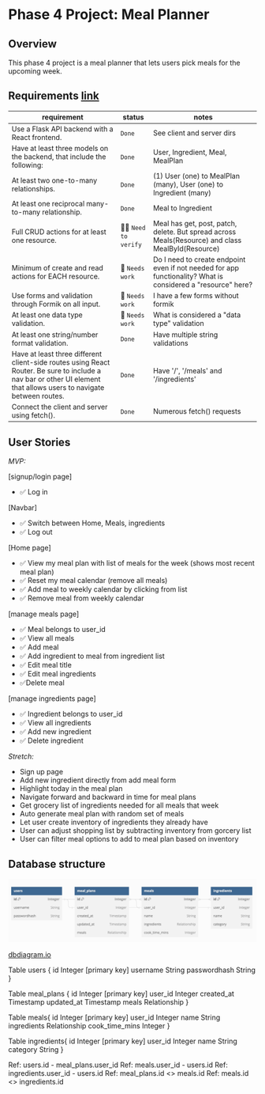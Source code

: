 # Phase 4 Project: Meal Planner

## Overview

This phase 4 project is a meal planner that lets users pick meals for the upcoming week.

## Requirements [link](https://github.com/learn-co-curriculum/python-p4-phase-4-project)

| requirement | status | notes |
|---|---|---|
| Use a Flask API backend with a React frontend. | `Done` | See client and server dirs |
| Have at least three models on the backend, that include the following: | `Done` | User, Ingredient, Meal, MealPlan|
| At least two one-to-many relationships. | `Done` | (1) User (one) to MealPlan (many), User (one) to Ingredient (many) |
| At least one reciprocal many-to-many relationship. | `Done` | Meal to Ingredient |
| Full CRUD actions for at least one resource. | 🕵️‍♀️ `Need to verify` | Meal has get, post, patch, delete. But spread across Meals(Resource) and class MealById(Resource) |
| Minimum of create and read actions for EACH resource. | 🚧 `Needs work` | Do I need to create endpoint even if not needed for app functionality? What is considered a "resource" here? |
| Use forms and validation through Formik on all input. | 🚧 `Needs work` | I have a few forms without formik |
| At least one data type validation. |🚧 `Needs work` | What is considered a "data type" validation |
| At least one string/number format validation. | `Done` | Have multiple string validations |
| Have at least three different client-side routes using React Router. Be sure to include a nav bar or other UI element that allows users to navigate between routes. | `Done` | Have '/', '/meals' and '/ingredients' |
| Connect the client and server using fetch(). | `Done` | Numerous fetch() requests |

## User Stories

*MVP:*

[signup/login page]

- ✅ Log in

[Navbar]

- ✅ Switch between Home, Meals, ingredients
- ✅ Log out

[Home page]

- ✅ View my meal plan with list of meals for the week (shows most recent meal plan)
- ✅ Reset my meal calendar (remove all meals)
- ✅ Add meal to weekly calendar by clicking from list
- ✅ Remove meal from weekly calendar

[manage meals page]

- ✅ Meal belongs to user_id
- ✅ View all meals
- ✅ Add meal
- ✅ Add ingredient to meal from ingredient list
- ✅ Edit meal title
- ✅ Edit meal ingredients
- ✅Delete meal

[manage ingredients page]

- ✅ Ingredient belongs to user_id
- ✅ View all ingredients
- ✅ Add new ingredient
- ✅ Delete ingredient

*Stretch:*

- Sign up page
- Add new ingredient directly from add meal form
- Highlight today in the meal plan
- Navigate forward and backward in time for meal plans
- Get grocery list of ingredients needed for all meals that week
- Auto generate meal plan with random set of meals
- Let user create inventory of ingredients they already have
- User can adjust shopping list by subtracting inventory from gorcery list
- User can filter meal options to add to meal plan based on inventory

## Database structure

![Alt text](database-diagram.jpg)

[dbdiagram.io](https://dbdiagram.io/d)

Table users {
  id Integer [primary key]
  username String
  passwordhash String
}

Table meal_plans {
  id Integer [primary key]
  user_id Integer
  created_at Timestamp
  updated_at Timestamp
  meals Relationship
}

Table meals{
  id Integer [primary key]
  user_id Integer
  name String
  ingredients Relationship
  cook_time_mins Integer
}

Table ingredients{
  id Integer [primary key]
  user_id Integer
  name String
  category String
}

Ref: users.id - meal_plans.user_id
Ref: meals.user_id - users.id
Ref: ingredients.user_id - users.id
Ref: meal_plans.id <> meals.id
Ref: meals.id <> ingredients.id
